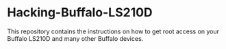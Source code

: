# Hacking-Buffalo-LS210D
This repository contains the instructions on how to get root access on your Buffalo LS210D and many other Buffalo devices.
